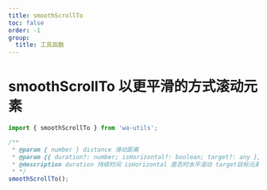 ```yaml
---
title: smoothScrollTo
toc: false
order: -1
group:
  title: 工具函数
---
```


# smoothScrollTo 以更平滑的方式滚动元素

```typescript
import { smoothScrollTo } from 'wa-utils';

/**
 * @param { number } distance 滑动距离
 * @param {{ duration?: number; isHorizontal?: boolean; target?: any }} options
 * @description duration 持续时间 isHorizontal 是否时水平滚动 target目标元素 默认是body
 * */
smoothScrollTo();
```

<code src="./demo.tsx" inline></code>
